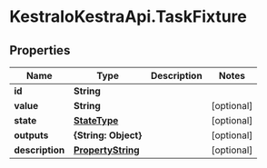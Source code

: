 # KestraIoKestraApi.TaskFixture

## Properties

Name | Type | Description | Notes
------------ | ------------- | ------------- | -------------
**id** | **String** |  | 
**value** | **String** |  | [optional] 
**state** | [**StateType**](StateType.md) |  | [optional] 
**outputs** | **{String: Object}** |  | [optional] 
**description** | [**PropertyString**](PropertyString.md) |  | [optional] 


